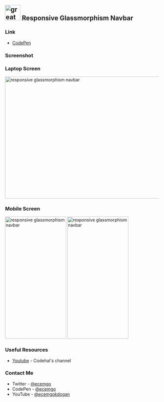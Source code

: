 ## <img src="https://user-images.githubusercontent.com/13468728/233831804-0f5c7ee5-d654-4c13-9c77-a5bd6dc4fe74.jpg" title="great tricks" alt="great tricks" width="50" height="50"/> Responsive Glassmorphism Navbar

### Link

- [CodePen](https://codepen.io/ecemgo/pen/KKrYaye)

### Screenshot

<div align="left">
<h3>Laptop Screen</h3>
<img src="https://github.com/ecemgo/mini-samples-great-tricks/assets/13468728/9e987d8a-df23-4d43-82f9-63a8c42c1f00" title="draggable image slider" alt="responsive glassmorphism navbar" width="600" height="400"/>
<h3>Mobile Screen</h3>
<img src="https://github.com/ecemgo/mini-samples-great-tricks/assets/13468728/31d52f8e-6116-4a97-8b5a-cca2a51fdda0" title="draggable image slider" alt="responsive glassmorphism navbar" width="200" height="400"/>
  <img src="https://github.com/ecemgo/mini-samples-great-tricks/assets/13468728/23b15c04-976c-4c16-b952-f84affc1d347" title="draggable image slider" alt="responsive glassmorphism navbar" width="200" height="400"/>
</div>

### Useful Resources

- [Youtube](https://www.youtube.com/watch?v=yE9DLIoDwCg) - Codehal's channel

### Contact Me

- Twitter - [@ecemgo](https://twitter.com/ecemgo)
- CodePen - [@ecemgo](https://codepen.io/ecemgo)
- YouTube - [@ecemgokdogan](https://www.youtube.com/channel/UCktkPv17cw27PaFGcnZa_aQ)
